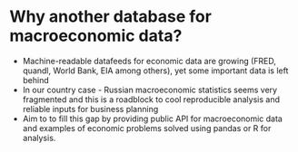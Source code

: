 Why another database for macroeconomic data?
============================================

- Machine-readable datafeeds for economic data are growing (FRED, quandl, World Bank, EIA among others), yet some important data is left behind
- In our country case - Russian macroeconomic statistics seems very fragmented and this is a roadblock to cool reproducible analysis and reliable inputs for business planning      
- Aim to to fill this gap by providing public API for macroeconomic data and examples of economic problems solved using pandas or R for analysis.

